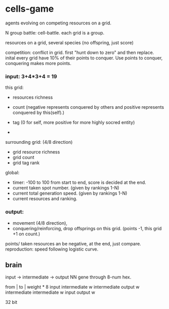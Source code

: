 # cells-game
agents evolving on competing resources on a grid.


N group battle: cell-battle.
each grid is a group.

resources on a grid, several species (no offspring, just score)

competition: conflict in grid.
first "hunt down to zero" and then replace.
inital every grid have 10% of their points to conquer.
Use points to conquer, conquering makes more points.



### input: 3+4*3+4 = 19
this grid: 
- resources richness
- count (negative represents conquered by others and positive represents conquered by this(self).)
- tag (0 for self, more positive for more highly socred entity)

- 

surrounding grid: (4/8 direction)
- grid resource richness
- grid count
- grid tag rank


global:
- timer: -100 to 100 from start to end, score is decided at the end.
- current taken spot number. (given by rankings 1-N)
- current total generation speed. (given by rankings 1-N)
- current resources and ranking.


### output: 
- movement (4/8 direction), 
- conquering/reinforcing, drop offsprings on this grid. (points -1, this grid +1 on count.)

points/ taken resources an be negative, at the end, just compare.
reproduction: speed following logistic curve.

## brain

input -> intermediate -> output
NN gene through 8-num hex.

from | to | weight * 8
input intermediate w
intermediate output w
intermediate intermediate w
input output w


32 bit
